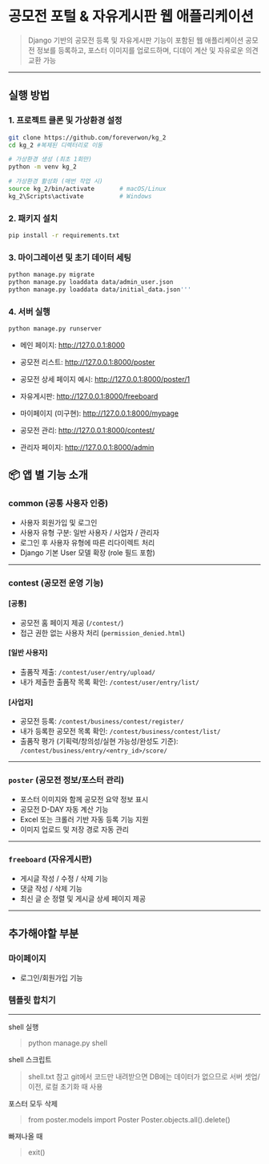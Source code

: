 # 공모전 포털 & 자유게시판 웹 애플리케이션

> Django 기반의 공모전 등록 및 자유게시판 기능이 포함된 웹 애플리케이션 
> 공모전 정보를 등록하고, 포스터 이미지를 업로드하며, 디데이 계산 및 자유로운 의견 교환 가능

---

## 실행 방법

### 1. 프로젝트 클론 및 가상환경 설정

```bash
git clone https://github.com/foreverwon/kg_2
cd kg_2 #복제된 디렉터리로 이동

# 가상환경 생성 (최초 1회만)
python -m venv kg_2

# 가상환경 활성화 (매번 작업 시)
source kg_2/bin/activate       # macOS/Linux
kg_2\Scripts\activate          # Windows
```

### 2. 패키지 설치

```bash
pip install -r requirements.txt
```

### 3. 마이그레이션 및 초기 데이터 세팅
```bash
python manage.py migrate
python manage.py loaddata data/admin_user.json
python manage.py loaddata data/initial_data.json'''
```

### 4. 서버 실행
```bash
python manage.py runserver
```

- 메인 페이지: http://127.0.0.1:8000

- 공모전 리스트: http://127.0.0.1:8000/poster

- 공모전 상세 페이지 예시: http://127.0.0.1:8000/poster/1

- 자유게시판: http://127.0.0.1:8000/freeboard

- 마이페이지 (미구현): http://127.0.0.1:8000/mypage

- 공모전 관리: http://127.0.0.1:8000/contest/

- 관리자 페이지: http://127.0.0.1:8000/admin

## 📦 앱 별 기능 소개
### common (공통 사용자 인증)
- 사용자 회원가입 및 로그인
- 사용자 유형 구분: 일반 사용자 / 사업자 / 관리자
- 로그인 후 사용자 유형에 따른 리다이렉트 처리
- Django 기본 User 모델 확장 (role 필드 포함)

---

### contest (공모전 운영 기능)
#### [공통]
- 공모전 홈 페이지 제공 (`/contest/`)
- 접근 권한 없는 사용자 처리 (`permission_denied.html`)

#### [일반 사용자]
- 출품작 제출: `/contest/user/entry/upload/`
- 내가 제출한 출품작 목록 확인: `/contest/user/entry/list/`

#### [사업자]
- 공모전 등록: `/contest/business/contest/register/`
- 내가 등록한 공모전 목록 확인: `/contest/business/contest/list/`
- 출품작 평가 (기획력/창의성/실현 가능성/완성도 기준):  
  `/contest/business/entry/<entry_id>/score/`

---

### `poster` (공모전 정보/포스터 관리)
- 포스터 이미지와 함께 공모전 요약 정보 표시
- 공모전 D-DAY 자동 계산 기능
- Excel 또는 크롤러 기반 자동 등록 기능 지원
- 이미지 업로드 및 저장 경로 자동 관리

---

### `freeboard` (자유게시판)
- 게시글 작성 / 수정 / 삭제 기능
- 댓글 작성 / 삭제 기능
- 최신 글 순 정렬 및 게시글 상세 페이지 제공

---

## 추가해야할 부분
### 마이페이지
- 로그인/회원가입 기능
### 템플릿 합치기

---

shell 실행
> python manage.py shell

shell 스크립트 
> shell.txt 참고
> git에서 코드만 내려받으면 DB에는 데이터가 없으므로 서버 셋업/이전, 로컬 초기화 때 사용

포스터 모두 삭제
> from poster.models import Poster
> Poster.objects.all().delete()

빠져나올 때
> exit()
